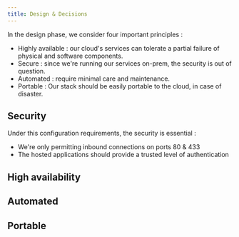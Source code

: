 ```yaml
---
title: Design & Decisions
---
```


In the design phase, we consider four important principles :
* Highly available : our cloud's services can tolerate a partial failure of physical and software components.
* Secure : since we're running our services on-prem, the security is out of question.
* Automated : require minimal care and maintenance.
* Portable : Our stack should be easily portable to the cloud, in case of disaster.

## Security
Under this configuration requirements, the security is essential :
- We're only permitting inbound connections on ports 80 & 433
- The hosted applications should provide a trusted level of authentication

## High availability


## Automated


## Portable


